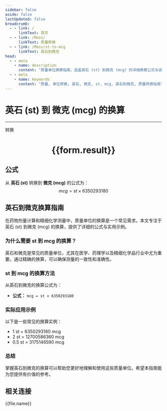 ```yaml
---
sidebar: false
aside: false
lastUpdated: false
breadcrumb:
  - - link: /
      linkText: 首页
  - - link: /Mass/
      linkText: 质量转换
  - - link: /Mass/st-to-mcg
      linkText: 英石到微克
head:
  - - meta
    - name: description
      content: "质量单位换算指南，涵盖英石 (st) 到微克 (mcg) 的详细换算公式与说明。"
  - - meta
    - name: keywords
      content: "质量, 单位转换, 英石, 微克, st, mcg, 英石到微克, 质量转换指南"
---
```

# 英石 (st) 到 微克 (mcg) 的换算
---
<script setup>
import { onMounted, reactive, inject, ref } from 'vue'
import { NButton, NForm, NFormItem, NInput, NInputNumber, NSelect, NCard, useMessage,NGrid ,NGi } from 'naive-ui'
import { defineClientComponent } from 'vitepress'
import { Mass } from '../../files';

const convert = inject('convert')

const form = reactive({
  number: null,
  result: '',
})

const convertHandler = () => {
  if (form.number !== null && !isNaN(form.number)) {
    const convertedValue = parseFloat(form.number) * 6350293180
    form.result = `${form.number}st = ${convertedValue.toFixed(0)}mcg`
  } else {
    form.result = '请输入有效的数值。'
  }
}
</script>

<n-form size="large" :model="form">
  <n-form-item label="英石 (st)">
    <n-input-number v-model:value="form.number" placeholder="输入英石" style="width: 100%" />
  </n-form-item>
  <n-form-item>
    <n-button type="primary" @click="convertHandler" block>转换</n-button>
  </n-form-item>
</n-form>

<n-card  embedded :bordered="false" hoverable>
  <div  style="text-align:center">
    <h1>{{form.result}}</h1>
  </div>
</n-card>

## 公式

从 **英石 (st)** 转换到 **微克 (mcg)** 的公式为：
$$ mcg = st \times 6350293180 $$

## 英石到微克换算指南

在药物剂量计算和精细化学测量中，质量单位的换算是一个常见需求。本文专注于英石 (st) 到微克 (mcg) 的换算，提供了详细的公式与实用示例。

### 为什么需要 st 到 mcg 的换算？

英石和微克是常见的质量单位，尤其在医学、药理学以及精细化学品行业中尤为重要。通过精确的换算，可以确保测量的一致性和准确性。

### st 到 mcg 的换算方法

从英石到微克的换算公式为：

- **公式：** `mcg = st × 6350293180`

### 实际应用示例

以下是一些常见的换算实例：

- 1 st = 6350293180 mcg
- 2 st = 12700586360 mcg
- 0.5 st = 3175146590 mcg

### 总结

掌握英石到微克的换算可以帮助您更好地理解和使用这些质量单位。希望本指南能为您提供有价值的参考。

## 相关连接
<n-grid x-gap="12" :cols="4">
  <n-gi v-for="(file, index) in Mass" :key="index">
    <n-button
      text
      tag="a"
      :href="file.path"
      type="primary"
    >
      {{file.name}}
    </n-button>
  </n-gi>
</n-grid>